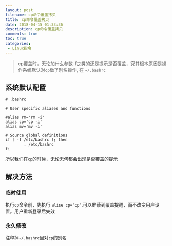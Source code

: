 ```yaml
---
layout: post
filename: cp命令覆盖拷贝
title: cp命令覆盖拷贝
date: 2018-04-15 01:33:36
description: cp命令覆盖拷贝
comments: true
toc: true
categories:
 - Linux指令
---
```



>cp覆盖时，无论加什么参数-f之类的还是提示是否覆盖，究其根本原因是操作系统默认对`cp`做了别名操作, 在 `~/.bashrc`

## 系统默认配置
``` shell
# .bashrc

# User specific aliases and functions

#alias rm='rm -i'
alias cp='cp -i'
alias mv='mv -i'

# Source global definitions
if [ -f /etc/bashrc ]; then
        . /etc/bashrc
fi
```
所以我们在`cp`的时候，无论无何都会出现是否覆盖的提示

## 解决方法
### 临时使用
执行`cp`命令前，先执行 `alise cp='cp'`.可以屏蔽到覆盖提醒，而不改变用户设置。用户重新登录后失效

### 永久修改
注释掉`~/.bashrc`里对`cp`的别名








